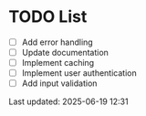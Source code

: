 # TODO List

- [ ] Add error handling
- [ ] Update documentation
- [ ] Implement caching
- [ ] Implement user authentication
- [ ] Add input validation

Last updated: 2025-06-19 12:31
